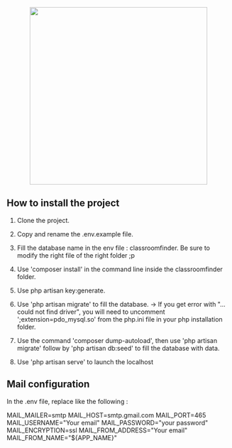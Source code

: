 <p align="center"><img src="https://res.cloudinary.com/dtfbvvkyp/image/upload/v1566331377/laravel-logolockup-cmyk-red.svg" width="400"></p>


## How to install the project

1. Clone the project.

2. Copy and rename the .env.example file.

3. Fill the database name in the env file : classroomfinder.
    Be sure to modify the right file of the right folder ;p

4. Use 'composer install' in the command line  inside the classroomfinder folder.

5. Use php artisan key:generate.

6. Use 'php artisan migrate' to fill the database.
    -> If you get error with "... could not find driver", you will need to uncomment ';extension=pdo_mysql.so' from the php.ini file in your php installation folder.

7. Use the command 'composer dump-autoload', then use 
    'php artisan migrate' follow by 'php artisan db:seed' to fill the database with data.
    
8. Use 'php artisan serve' to launch the localhost


## Mail configuration

In the .env file, replace like the following :

MAIL_MAILER=smtp
MAIL_HOST=smtp.gmail.com
MAIL_PORT=465
MAIL_USERNAME="Your email"
MAIL_PASSWORD="your password"
MAIL_ENCRYPTION=ssl
MAIL_FROM_ADDRESS="Your email"
MAIL_FROM_NAME="${APP_NAME}"
